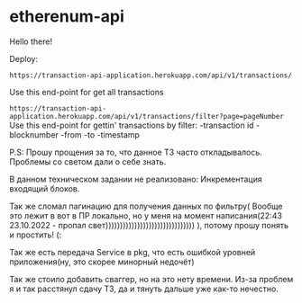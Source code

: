 # etherenum-api

Hello there! 

Deploy:

`
https://transaction-api-application.herokuapp.com/api/v1/transactions/
`

Use this end-point for get all transactions 

`
https://transaction-api-application.herokuapp.com/api/v1/transactions/filter?page=pageNumber
`
Use this end-point for gettin' transactions by filter:
-transaction id
-blocknumber
-from 
-to
-timestamp


P.S: 
Прошу прощения за то, что данное ТЗ часто откладывалось. Проблемы со светом дали о себе знать. 

В данном техническом задании не реализовано:
Инкрементация входящий блоков.

Так же сломал пагинацию для получения данных по фильтру( Вообще это лежит в вот в ПР локально, но у меня на момент написания(22:43 23.10.2022 - пропал свет))))))))))))))))))))))))))))))) ), потому прошу понять и простить! (:

Так же есть передача Service в pkg, что есть ошибкой уровней приложения(ну, это скорее минорный недочёт)

Так же стоило добавить сваггер, но на это нету времени. Из-за проблем я и так расстянул сдачу ТЗ, да и тянуть дальше уже как-то нечестно.

